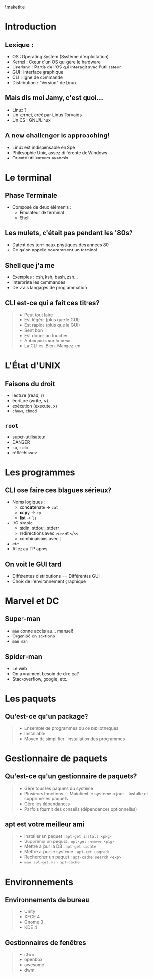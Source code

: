 \maketitle

# Introduction

## Lexique :
- OS : Operating System (Système d'exploitation)
- Kernel : Cœur d'un OS qui gère le hardware
- Userland : Partie de l'OS qui interagit avec l'utilisateur
- GUI : interface graphique
- CLI : ligne de commande 
- Distribution : "Version" de Linux

## Mais dis moi Jamy, c'est quoi...
- Linux ?
- Un kernel, créé par Linus Torvalds
- Un OS : GNU/Linux

## A new challenger is approaching!
- Linux est indispensable en Spé
- Philosophie Unix, assez différente de Windows
- Orienté utilisateurs avancés

# Le terminal

## Phase Terminale
- Composé de deux éléments :
	- Émulateur de terminal
	- Shell

## Les mulets, c'était pas pendant les '80s?
- Datent des terminaux physiques des années 80
- Ce qu'on appelle couramment un terminal

## Shell que j'aime
- Exemples : csh, ksh, bash, zsh...
- Interprète les commandes
- De vrais langages de programmation

## CLI est-ce qui a fait ces titres?
> - Peut tout faire
> - Est légère (plus que le GUI)
> - Est rapide (plus que le GUI)  
> - Sent bon  
> - Est douce au toucher  
> - A des poils sur le torse  
> - La CLI est Bien. Mangez-en.  

# L'État d'UNIX

## Faisons du droit
- lecture (read, r)
- écriture (write, w)
- exécution (execute, x)
- `chown`, `chmod`

## `root`
- super-utilisateur
- DANGER
- `su`, `sudo`
- réfléchissez

# Les programmes

## CLI ose faire ces blagues sérieux?
- Noms logiques :
	- con**cat**enate -> `cat`
	- **c**o**p**y -> `cp`
	- **l**i**s**t -> `ls`
- I/O simple
	- stdin, stdout, stderr
	- redirections avec `>`/`>>` et `<`\/`<<`
	- combinaisons avec `|`
- etc...
- Allez au TP après

## On voit le GUI tard
- Différentes distributions == Différentes GUI
- Choix de l'environnement graphique

# Marvel et DC

## Super-man
- `man` donne accès au... manuel!
- Organisé en sections
- `man man`

## Spider-man
- Le web
- On a vraiment besoin de dire ça?
- Stackoverflow, google, etc.

# Les paquets

## Qu'est-ce qu'un package?
> - Ensemble de programmes ou de bibliothèques
> - Installable
> - Moyen de simplifier l'installation des programmes

# Gestionnaire de paquets

## Qu'est-ce qu'un gestionnaire de paquets?
> - Gère tous les paquets du système
> - Plusieurs fonctions :
	- Maintient le système a jour
	- Installe et supprime les paquets
> - Gère les dépendances
> - Parfois fournit des conseils (dépendances optionnelles)

## apt est votre meilleur ami
> - Installer un paquet : `apt-get install <pkg>`
> - Supprimer un paquet : `apt-get remove <pkg>`
> - Mettre a jour la DB : `apt-get update`
> - Mettre a jour le système : `apt-get upgrade`
> - Rechercher un paquet : `apt-cache search <exp>`
> - `man apt-get`, `man apt-cache`

# Environnements

## Environnements de bureau
> - Unity
> - XFCE 4
> - Gnome 3
> - KDE 4

## Gestionnaires de fenêtres
> - i3wm
> - openbox
> - awesome
> - dwm

